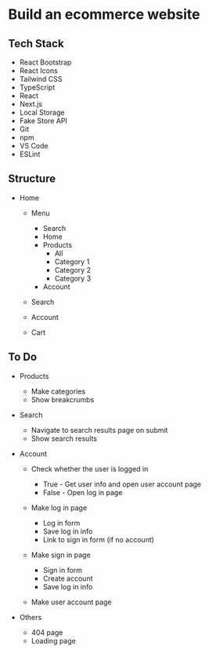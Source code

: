 # Build an ecommerce website

## Tech Stack

-   React Bootstrap
-   React Icons
-   Tailwind CSS
-   TypeScript
-   React
-   Next.js
-   Local Storage
-   Fake Store API
-   Git
-   npm
-   VS Code
-   ESLint

## Structure

-   Home

    -   Menu

        -   Search
        -   Home
        -   Products
            -   All
            -   Category 1
            -   Category 2
            -   Category 3
        -   Account

    -   Search
    -   Account
    -   Cart

## To Do

-   Products

    -   Make categories
    -   Show breakcrumbs

-   Search

    -   Navigate to search results page on submit
    -   Show search results

-   Account

    -   Check whether the user is logged in

        -   True - Get user info and open user account page
        -   False - Open log in page

    -   Make log in page

        -   Log in form
        -   Save log in info
        -   Link to sign in form (if no account)

    -   Make sign in page

        -   Sign in form
        -   Create account
        -   Save log in info

    -   Make user account page

-   Others

    -   404 page
    -   Loading page

